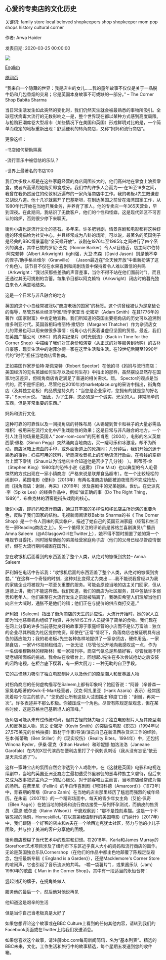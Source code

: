 ## 心爱的专卖店的文化历史

关键词: family store local beloved shopkeepers shop shopkeeper mom pop shops history cultural corner

作者: Arwa Haider

发表日期: 2020-03-25 00:00:00

![](https://ichef.bbci.co.uk/wwfeatures/live/624_351/images/live/p0/87/r1/p087r1np.jpg)

[English](A%20cultural%20history%20of%20the%20beloved%20corner%20shop.md)

[原网页](https://www.bbc.com/culture/story/20200325-a-cultural-history-of-the-beloved-corner-shop)

“我来自一个隐藏的世界：我是店主的女儿……我的童年故事不仅仅是关于一品脱牛奶和几包香烟的交易；它是英国本身故事不可或缺的一部分。” – The Corner Shop Babita Sharma

当日常生活发生如此突然的变化时，我们仍然天生就会被最熟悉的事物所吸引。全球冠状病毒大流行的无数影响之一是，整个世界现在都以某种方式感到高度局限。与抢购狂潮席卷大型超市（某些情况下在美国和英国）形成鲜明对比的是，一个简单而稳定的地标重新出现：舒适便利的转角商店，又称“妈妈和流行商店”。

更像这样：

-书店如何帮助隔离

-流行音乐中被低估的乐队？

-世界上最著名的书店100

我们大多数人都是在这些家庭经营的商店周围长大的，他们高兴地在零食上浪费零食，或者兴高采烈地购买即食成分。我们中的许多人合而为一-在16至18岁之间，我曾在我仍然居住的伦敦附近遍布的一家角落商店中工作。我的老板J先生既谦虚又胡说八道。他十几岁就离开了巴基斯坦，在到达英国之前曾在海湾国家工作，从1980年代开始在当地开展业务，并养育了家人。他的专卖店一年365天营业，早到深夜。在此期间，我结识了无数客户，他们的个性和怪癖。这是现代郊区不可否认的熔炉，否则很少停下来聊天。

街角小店也是流行文化的基石。多年来，许多肥皂剧，情景喜剧和电影都将这种舒适的环境描绘为社交中心，并且经常成为八卦的场所。可以说，最著名的英国例子是经典的BBC情景喜剧“全天候开放”，该剧在1976年至1985年之间进行了四个系列的演出，其中已故的罗尼·巴克（Ronnie Barker）令人st目结舌，店主阿尔伯特·阿克赖特（Albert Arkwright）tight强，大卫·杰森（David Jason）则是他不幸的侄子/助手格兰维尔（Granville） （Jason最近在“全天候开放”中重新扮演了这个角色）。该节目不仅在水果喜剧和闹剧场景中保持着令人难以置信的共鸣（Arkwright：“我讨厌那些差劲的声音差事，当你不得不站在他们面前时”），而且还通过其无可挑剔的含蓄。每集节目都以阿克赖特（Arkwright）闭店时的暮光独白来令人满意地结束。

这是一个日常与非凡融合的地方

英国的这个小岛经常被冠以“商店老板的国家”的标签。这个词曾经被认为是拿破仑的侮辱，尽管苏格兰经济学家/哲学家亚当·史密斯（Adam Smith）在其1776年的著作《国家财富》中肯定地宣称。我们所知道的英国主要拐角店的历史可以追溯到维多利亚时代。英国首相玛格丽特·撒切尔（Margaret Thatcher）作为杂货店女儿的背景也可以用来做很多事情：街角小店代表着谦虚但坚固的贸易。最近，我们在英国广播公司（BBC）的真实纪录片《时光倒流》（Back in Time for the Corner Shop）中描绘了我们对其身份和演变（从正式的对等服务到抢购）的古朴自豪感，现实生活中的谢菲尔德一家在这里生活和生活。在19世纪后期至1990年代的“时代”担任当地商店零售商。

正如美国作家罗伯特·斯佩克特（Robert Spector）在他的书《妈妈与流行商店：美国经济的无名英雄如何生存以及如何生存》中指出的那样，虽然摆设显然存在国家/地区差异，但街角商店肯定满足了普遍的相关需求。熙。 Spector的观点是当代的，而不是怀旧的，尽管他在2010年对marketplace.org的采访中指出，街角商店（及其独立老板）的品质是持久的：“当您是企业家时，您拥有的就是您的好名字，” Spector说。 “因此，为了生存，您必须是一个诚实，光荣的人。非常简单的东西，但是非常重要的东西。”

妈妈和流行文化

这种可靠的可靠性以及一间拐角店的特殊布局（从锡罐到贺卡和袜子的大量必需品堆积）被用来在流行文化中产生戏剧性的效果；这是日常与非凡融合的地方。一个引人注目的场景是英国人“ zom-rom-com”的死者肖恩（2004），电影的名义英雄西蒙·佩格（Simon Pegg）突然涌向当地商店，买一罐可乐和冰激凌，却不为所动。商店冰箱上流血的手印，或外面街道上的死胡同；几分钟后，我们开始沉迷于熟悉的事物：扫描可用的饮料，听商店收音机上的印地语流行歌曲，在零钱的空柜台上留下零钱（Shaun认为当地店主会知道他是否少了几分钱） ）。斯蒂芬·金（Stephen King）1980年的恐怖小说《迷雾》（The Mist）也以典型的令人毛骨悚然的方式出现在一家小镇商店（严格来说是联邦食品超市）。在一个比较轻松的闹剧中，英国电影《便利》（2013年）有两名准商店劫匪被迫夜班而不完成抢劫，而《拐角商店：谢谢，再来》（2019年）涉及喜剧中的兄弟姐妹。世仇。在史派克·李（Spike Lee）的经典作品中，例如“做正确的事（Do The Right Thing，1989）”，布鲁克林的酒窖是街头戏剧的核心。

街边小店，即妈妈和流行商店，通过其丰富的多样性和移民店主所扮演的重要角色，反映了我们国家的结构。电视新闻阅读器Babita Sharma的书《 The Corner Shop》是一个令人回味的真实帐户，描述了她自己的英国亚洲家庭（经营和生活在一家Reading商店之上）。另一个值得关注的评论员是苏格兰喜剧演员/广播员Amna Saleem（@AGl​​asgowGirl在Twitter上），她不得不暂时搁置了她的第一个电视节目委托，同时她帮助她的弟弟经营家庭角子店（他们的父母已经尽管疫情很好，但在大流行期间被困在国外）。

您在收银机后面看到的东西涵盖了整个人类，从绝对的慷慨到贪婪– Amna Saleem

萨利姆在电话中告诉我：“收银机后面的东西涵盖了整个人类，从绝对的慷慨到贪婪。” “在这样一个奇怪的时刻，这种对比变得尤为突出……我不能说我曾经以为我的家族企业将被视为一项至关重要的服务。可能会原谅当地的店主关门回家，但从道德上讲，我们不能这样做。我们知道，我们的商店为社区服务，其中包括许多弱势和老年人，他们甚至在大流行发生之前就被隔离了。我确实希望人们理解当他们向店主大喊时，通胀不是他们的错；他们正在与提价的供应商打交道。”

萨利姆（Saleem）指出了街角商店的天生的适应性。大流行开始时，她的家人立即为当地慈善机构组织了物资，并为NHS工作人员提供了简单的食物。我们现在在网上分享的许多当前感觉良好的故事源于家庭经营的小店而不是亿万富翁：独立的企业尽其所能为社区提供物资。即使在“正常”情况下，角落商店也被证明具有出色的适应能力；我的老老板J先生各种各样地提供了一家杂货店，硬件用品，一家熟食店，一家VHS视频租借店，一张无证（尽管他公开地向我感叹这一点，作为一名信奉穆斯林的穆斯林）和一家报刊亭。商店气氛总是热情好客，尽管我毫不怀疑老板所面临的挑战。我会站在收银台上，回想起J先生在多次尝试抢劫之后安装的闭路电视。在柜台底下楔着，有一把大厨刀：一种无助的自卫手段。

它的古怪魅力吸引了独立电影制片人以及他们的原型潮人和反英雄人物

对拐角商店的任何虚构描写在Saleem上都有印象吗？她回答说：“阿普（辛普森一家臭名昭著的Kwik-E-Mart经营者，汉克·阿扎里亚（Hank Azaria）表示）经常困扰着每个店主的孩子。” “您仍然让所有这些人试图摆出'印度'口音：“谢谢，再来一次”。许多表述并不那么积极。你被压成一个角色。尽管有陈规定型观念，但在某些时候，这是苏格兰巴基斯坦人的顶峰。”

街角店可能从未有过传统时尚，但其古怪的魅力吸引了独立电影制片人及其原型潮人和反英雄人物。凯文·史密斯（Kevin Smith）的突破性电影《职员》（1994年以27,575美元的价格拍摄）取材于作家/导演/演员自己在新泽西杂货店工作的经验。在本·斯蒂勒（Ben Stiller）的《现实咬伤》（Reality Bites，1994年）中，还包括Winona Ryder，伊桑·霍克（Ethan Hawke）和珍妮娜·加洛法洛（Janeane Garofalo）在内的X世代演员在便利店里打了个讽刺讽刺话（我从没有忘记“依云是天真烂透了”）。

这样一家珠宝店的氛围自然会渗透到个人戏剧中。在《这就是英国》电影和电视连续剧中，当地的英国亚洲亚裔店主最初遭受邻里暴徒的恶毒种族主义虐待，但后来又成为故事叙述主角之一的贴心继父。对于顾客和业主而言，当地商店经常成为悔的场所。在费里尼（Fellini）的半自传喜剧剧《阿玛科德（Amarcord）》（1973年）中，青春期的蒂塔（Bruno Zanin）在当地的店主那里经历了尴尬而强烈的成年经历。在朱诺（2007年）的一个精彩场面中，每天的青少年女主角（艾伦·佩奇（Ellen Page））在她当地的妈妈和流行商店接受一系列怀孕测试，而俏皮的售货员（雷恩·威尔逊（Rainn Wilson））干脆观察到：“那不是蚀刻素描。这是一个不容忽视的涂鸦，Homeskillet。”在以意第绪语制作的美国电影《门纳什》（2017年）中，我们跟随一个好客的店主和w夫在一个哈西迪克犹太社区，努力与他的小儿子团聚，并与拉丁美洲的客户分享他的困境。

街角商店模糊了当代艺术中的现实和幻想。在2018年，Karla和James Murray的Storefront艺术项目涉及了纽约市下东区近乎真人大小的妈妈和流行商店的画作。无论是英国独立乐队Cornershop（在他们的作品中都出色地颠覆了陈规定型观念，包括最新专辑《 England is a Garden》），还是Macklemore's Corner Store的喧闹声，它也引起了音乐流派的共鸣。 -嚼一袋薯片”），或果酱乐队（Jam）1980年的歌曲《 Man in the Corner Shop》，其中有一段适当的永恒音符：

竖起封闭的牌子，在拐角处做人

服务他的最后一个，然后他对他说再见

他知道这是艰辛的生活

但是当你自己当老板真是太好了

如果您想评论这个故事或在BBC Culture上看到的任何其他内容，请转到我们的Facebook页面或在Twitter上给我们发送消息。

如果您喜欢这个故事，请注册bbc.com每周新闻简讯，名为“基本列表”。精选的BBC未来，文化，工作生活和旅行中的故事精选，每个星期五发送到您的收件箱。